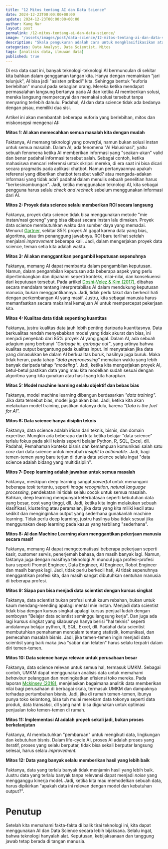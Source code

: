 ```yaml
---
title: "12 Mitos tentang AI dan Data Science"
date: 2024-12-23T00:00:00+00:00
update: 2024-12-23T00:00:00+00:00
author: Kang Nur
layout: post
permalink: /12-mitos-tentang-ai-dan-data-science/
image: "/assets/images/post/data-science/12-mitos-tentang-ai-dan-data-science/gambar0.png"
description: "Skala pengukuran adalah cara untuk mengklasifikasikan atau mengelompokkan data berdasarkan sifat atau karakteristiknya."
categories: Data Analyst, Data Scientist, Mitos
tags: [analisis data, ilmuwan data]
published: true
---
```


<p>Di era data saat ini, banyak teknologi-teknologi AI bermunculan di sekitar kita bahkan dalam genggaman tangan kita. Hanya dengan memainkan "jari telunjuk", AI bisa jadi "asisten pribadi" kita. Sehingga bentuk "euforia berlebihan" muncul pada sebagian orang. Mereka ketika mendapat permasalahan langsung bertanya pada AI dan ketika AI memberikan solusi, mereka langsung mempercayai dan memakai solusi tersebut tanpa menyaring terlebih dahulu. Padahal, AI dan data science tidak ada bedanya dengan pisau, memiliki dua sisi.</p>
<p>Artikel ini akan membantah beberapa euforia yang berlebihan, mitos dan miskonsepsi mengenai AI:</p>
<p><strong>Mitos 1: AI akan memecahkan semua masalah kita dengan mudah</strong></p>
<p>Faktanya, AI memang teknologi yang <em>powerful</em>, namun bukan solusi instan untuk semua masalah. Dalam AI, ada fenomena "AI Halusinasi", yaitu sebuah fenomena ketika AI memberikan informasi yang "seakan-akan" valid dan benar padahal informasi tersebut salah. Sebagai contoh, ketika mahasiswa mencari referensi untuk skripsi mereka, di era saat ini bisa dicari secara pragmatis pada aplikasi chatbot. Namun pertanyaannya apakah referensi yang diberikan chatbot tersebut valid? atau mengada-adakan informasi yang tidak ada? padahal dalam menulis sebuah penelitian harus "berkesinambungan". Jadi, ketika menggunakan teknologi AI, kita sebagai pengguna harus selalu <em>check and recheck</em> sebelum menggunakan informasi dari AI.</p>
<p><strong>Mitos 2: Proyek data science selalu memberikan ROI secara langsung</strong></p>
<p>Faktanya, proyek data science tidak bisa menggunakan metode "mie instan/nasi goreng" yang bisa dibuat secara instan lalu dimakan. Proyek data science membutuhkan waktu dan sumber daya yang memadai. Menurut <a style="color:green" href="https://www.gartner.com/en/newsroom/press-releases/2018-02-13-gartner-says-nearly-half-of-cios-are-planning-to-deploy-artificial-intelligence">Gartner</a>, sekitar 85% proyek AI gagal karena data yang bias, algoritma, atau tim penanggung jawabnya. ROI baru terlihat setelah menjalani <em>improvement</em> beberapa kali. Jadi, dalam mengerjakan proyek data science, teman setia kita adalah waktu.</p>
<p><strong>Mitos 3: AI akan menggantikan pengambil keputusan sepenuhnya</strong></p>
<p>Faktanya, memang AI dapat membantu dalam pengambilan keputusan. Namun, dalam pengambilan keputusan ada beberapa aspek yang perlu dipertimbangkan dan dipahami seperti konteks, nilai-nilai, dan konsekuensi dari keputusan tersebut. Pada artikel <a style="color:green" href="https://arxiv.org/abs/1702.08608">Doshi-Velez &amp; Kim (2017)</a>, dibahas secara mendalam tentang interpretabilias AI dalam mendukung keputusan manusia, bukan menggantikannya. Jadi, tidak perlu takut dan berkecil hati dengan perkembangan AI yang masif. Justru, kita sebagai manusia harus memanfaatkan secara maksimal kemajuan AI untuk mempercepat pekerjaan kita.</p>
<p><strong>Mitos 4: Kualitas data tidak sepenting kuantitas</strong></p>
<p>Faktanya, justru kualitas data jauh lebih penting daripada kuantitasnya. Data berkualitas rendah menyebabkan model yang tidak akurat dan bias, ini menjadi penyebab dari 85% proyek AI yang gagal. Dalam AI, ada sebuah adagium yang berbunyi <em>"Garbage in, garbage out"</em>, yang artinya bahwa kualitas output bergantung pada kualitas input. Ini menyatakan jika data yang dimasukkan ke dalam AI berkualitas buruk, hasilnya juga buruk. Maka tidak heran, pada tahap <em>"data preprocessing"</em> memakan waktu yang lebih banyak daripada tahap <em>"modeling"</em>. Jadi, ketika kita mengerjakan proyek AI, betul-betul pastikan data yang mau kita modelkan sudah sesuai dengan algoritma yang kita gunakan atau hasil yang kita harapkan.</p>
<p><strong>Mitos 5: Model machine learning selalu objektif dan bebas bias</strong></p>
<p>Faktanya, model machine learning dibangun berdasarkan <em>"data training".</em> Jika data tersebut bias, model juga akan bias. Jadi, ketika kita akan melakukan model training, pastikan datanya dulu, karena <em>"Data is the fuel for AI".</em></p>
<p><strong>Mitos 6: Data science hanya disiplin teknis</strong></p>
<p>Faktanya, data science adalah irisan dari teknis, bisnis, dan domain expertise. Mungkin ada beberapa dari kita ketika belajar "data science" terlalu fokus pada skill teknis seperti belajar Python, R, SQL, Excel, dll. Padahal, Pemahaman konteks bisnis dan kemampuan komunikasi salah satu <em>core</em> dari data science untuk merubah <em>insight to actionable</em>. Jadi, bagi temen-temen yang baru terjun di dunia data science selalu ingat "data science adalah bidang yang multidisiplin".</p>
<p><strong>Mitos 7: Deep learning adalah jawaban untuk semua masalah</strong></p>
<p>Faktanya, meskipun deep learning sangat <em>powerful</em> untuk menangani beberapa <em>task</em> tertentu, seperti <em>image recognition, natural language processing</em>, pendekatan ini tidak selalu cocok untuk semua masalah. Bahkan, deep learning mempunyai keterbatasan seperti kebutuhan data yang besar, cost yang tinggi, dll. Jadi, ketika kita ingin melakukan sebuah klasifikasi, klustering atau peramalan, jika data yang kita miliki kecil atau sedikit dan menginginkan output yang sederhana gunakanlah machine learning. Tidak perlu deep learning, justru hasilnya bisa tidak sesuai jika menggunakan deep learning pada kasus yang terbilang "sederhana".</p>
<p><strong>Mitos 8: AI dan Machine Learning akan menggantikan pekerjaan manusia secara masif</strong></p>
<p>Faktanya, memang AI dapat mengotomatisasi beberapa pekerjaan seperti kasir, customer servis, penerjemah bahasa, dan masih banyak lagi. Namun, faktanya juga dengan masifnya teknologi AI muncul juga profesi-profesi baru seperti Prompt Engineer, Data Engineer, AI Engineer, Robot Engineer dan masih banyak lagi. Jadi, tidak perlu berkecil hati, AI tidak sepenuhnya menggantikan profesi kita, dan masih sangat dibutuhkan sentuhan manusia di beberapa profesi.</p>
<p><strong>Mitos 9: Siapa pun bisa menjadi data scientist dengan kursus singkat</strong></p>
<p>Faktanya, data scientist bukan profesi untuk kaum rebahan, bukan untuk kaum mendang-mending apalagi mental mie instan. Menjadi data scientist tidak bisa dengan kursus singkat apalagi kursus penjual ludah dengan semboyan "Belajar data scientist seminggu langsung kerja". Dan juga ada lagi kursus singkat yang silabusnya hanya berisi "hal teknis" seperti andalannya belajar python, R, SQL, Excel, dll. Padahal data scientist membutuhkan pemahaman mendalam tentang statistik, komunikasi, dan pemecahan masalah bisnis. Jadi, jika temen-temen ingin menjadi data scientist yang baik maka jiwa "sabar dan telaten" harus selalu terpatri dalam diri temen-temen.</p>
<p><strong>Mitos 10: Data science hanya relevan untuk perusahaan besar</strong></p>
<p>Faktanya, data science relevan untuk semua hal, termasuk UMKM. Sebagai contoh, UMKM dapat menggunakan analisis data untuk memahami <em>behaviour</em> pelanggan dan meningkatkan efisiensi toko mereka. Pada laporan <a style="color:green" href="https://www.mckinsey.com/~/media/McKinsey/Business%20Functions/McKinsey%20Analytics/Our%20Insights/Analytics%20comes%20of%20age/Analytics-comes-of-age.ashx">Mckinsey (2018)</a>, menjelaskan bagaimana analitik data memberikan nilai bagi perusahaan di berbagai skala, termasuk UMKM dan dampaknya terhadap pertumbuhan bisnis. Jadi, jika di rumah temen-temen, ibunya punya toko kelontong, bisa tuh mulai merekam data tokonya seperti data produk, data transaksi, dll yang nanti bisa digunakan untuk optimasi penjualan toko temen-temen di rumah.</p>
<p><strong>Mitos 11: Implementasi AI adalah proyek sekali jadi, bukan proses berkelanjutan</strong></p>
<p>Faktanya, AI membutuhkan "pembaruan" untuk mengikuti data, lingkungan dan kebutuhan bisnis. Dalam life-cycle AI, proses AI adalah proses yang iteratif, proses yang selalu berputar, tidak bisa sekali berputar langsung selesai, harus selalu <em>improvement.</em></p>
<p><strong>Mitos 12: Data yang banyak selalu memberikan hasil yang lebih baik</strong></p>
<p>Faktanya, data yang terlalu banyak tidak menjamin hasil yang lebih baik. Justru data yang terlalu banyak tanpa relevansi dapat menjadi <em>noise</em> yang mengganggu kinerja model. Jadi, ketika kita mau memodelkan sebuah data, harus dipikirkan "apakah data ini relevan dengan model dan kebutuhan output?".</p>
<h1>Penutup</h1>
<p>Setelah kita memahami fakta-fakta di balik tirai teknologi ini, kita dapat menggunakan AI dan Data Science secara lebih bijaksana. Selalu ingat, bahwa teknologi hanyalah alat. Keputusan, kebijaksanaan dan tanggung jawab tetap berada di tangan manusia.</p>
